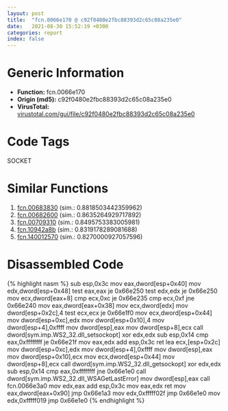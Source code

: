 ```yaml
---
layout: post
title:  "fcn.0066e170 @ c92f0480e2fbc88393d2c65c08a235e0"
date:   2021-08-30 15:52:19 +0300
categories: report
index: false
---
```


# Generic Information
- **Function:** fcn.0066e170
- **Origin (md5):** c92f0480e2fbc88393d2c65c08a235e0
- **VirusTotal:** [virustotal.com/gui/file/c92f0480e2fbc88393d2c65c08a235e0][virustotal_ref]

# Code Tags
<span class="tag" id="SOCKET">SOCKET</span>


# Similar Functions

1. [fcn.00683830][similar_1_ref] (sim.: 0.8818503442359962)
2. [fcn.00682600][similar_2_ref] (sim.: 0.8635264929717892)
3. [fcn.00709310][similar_3_ref] (sim.: 0.8495753383005981)
4. [fcn.10942a8b][similar_4_ref] (sim.: 0.8319178289081688)
5. [fcn.140012570][similar_5_ref] (sim.: 0.8270000927057596)


# Disassembled Code

{% highlight nasm %}
sub esp,0x3c
mov eax,dword[esp+0x40]
mov edx,dword[esp+0x48]
test eax,eax
je 0x66e250
test edx,edx
je 0x66e250
mov ecx,dword[eax+8]
cmp ecx,0xc
je 0x66e235
cmp ecx,0xf
jne 0x66e240
mov eax,dword[eax+0x38]
mov ecx,dword[edx]
mov dword[esp+0x2c],4
test ecx,ecx
je 0x66e1f0
mov ecx,dword[esp+0x44]
mov dword[esp+0xc],edx
mov dword[esp+0x10],4
mov dword[esp+4],0xffff
mov dword[esp],eax
mov dword[esp+8],ecx
call dword[sym.imp.WS2_32.dll_setsockopt]
xor edx,edx
sub esp,0x14
cmp eax,0xffffffff
je 0x66e21f
mov eax,edx
add esp,0x3c
ret
lea ecx,[esp+0x2c]
mov dword[esp+0xc],edx
mov dword[esp+4],0xffff
mov dword[esp],eax
mov dword[esp+0x10],ecx
mov ecx,dword[esp+0x44]
mov dword[esp+8],ecx
call dword[sym.imp.WS2_32.dll_getsockopt]
xor edx,edx
sub esp,0x14
cmp eax,0xffffffff
jne 0x66e1e0
call dword[sym.imp.WS2_32.dll_WSAGetLastError]
mov dword[esp],eax
call fcn.0066e3a0
mov edx,eax
add esp,0x3c
mov eax,edx
ret
mov eax,dword[eax+0x90]
jmp 0x66e1a3
mov edx,0xfffff02f
jmp 0x66e1e0
mov edx,0xfffff019
jmp 0x66e1e0
{% endhighlight %}


[similar_1_ref]: /report/fcn.00683830@c92f0480e2fbc88393d2c65c08a235e0
[similar_2_ref]: /report/fcn.00682600@c92f0480e2fbc88393d2c65c08a235e0
[similar_3_ref]: /report/fcn.00709310@a5905e3c253c25bbaf727a1a18fe8ed1
[similar_4_ref]: /report/fcn.10942a8b@89dc67d2f980e8488f97b1bf8cb24258
[similar_5_ref]: /report/fcn.140012570@aa94a542c4d350c292b6898de288bcf0
[virustotal_ref]: https://www.virustotal.com/gui/file/c92f0480e2fbc88393d2c65c08a235e0